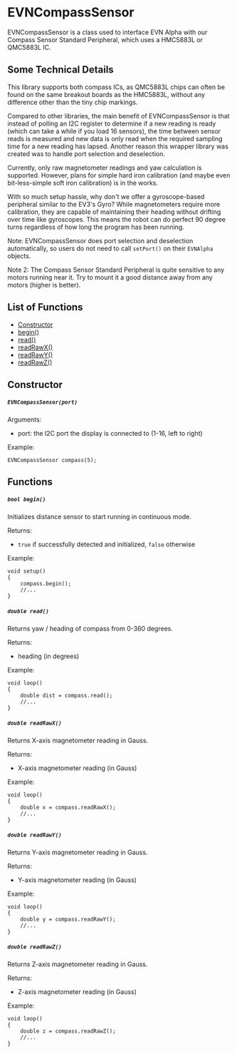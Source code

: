 # EVNCompassSensor
EVNCompassSensor is a class used to interface EVN Alpha with our Compass Sensor Standard Peripheral, which uses a HMC5883L or QMC5883L IC.

## Some Technical Details
This library supports both compass ICs, as QMC5883L chips can often be found on the same breakout boards as the HMC5883L, without any difference other than the tiny chip markings.

Compared to other libraries, the main benefit of EVNCompassSensor is that instead of polling an I2C register to determine if a new reading is ready (which can take a while if you load 16 sensors), the time between sensor reads is measured and new data is only read when the required sampling time for a new reading has lapsed. Another reason this wrapper library was created was to handle port selection and deselection.

Currently, only raw magnetometer readings and yaw calculation is supported. However, plans for simple hard iron calibration (and maybe even bit-less-simple soft iron calibration) is in the works.

With so much setup hassle, why don't we offer a gyroscope-based peripheral similar to the EV3's Gyro? While magnetometers require more calibration, they are capable of maintaining their heading without drifting over time like gyroscopes. This means the robot can do perfect 90 degree turns regardless of how long the program has been running.

Note: EVNCompassSensor does port selection and deselection automatically, so users do not need to call `setPort()` on their `EVNAlpha` objects.

Note 2: The Compass Sensor Standard Peripheral is quite sensitive to any motors running near it. Try to mount it a good distance away from any motors (higher is better).

## List of Functions
- [Constructor](#constructor)
- [begin()](#bool-begin)
- [read()](#double-read)
- [readRawX()](#double-readrawx)
- [readRawY()](#double-readrawy)
- [readRawZ()](#double-readrawz)

## Constructor
##### `EVNCompassSensor(port)`

Arguments:
* port: the I2C port the display is connected to (1-16, left to right)

Example:
```
EVNCompassSensor compass(5);
```

## Functions
##### `bool begin()`
Initializes distance sensor to start running in continuous mode.

Returns:
* `true` if successfully detected and initialized, `false` otherwise

Example:
```
void setup()
{
    compass.begin();
    //...
}
```

##### `double read()`
Returns yaw / heading of compass from 0-360 degrees.

Returns: 
* heading (in degrees)

Example:
```
void loop()
{
    double dist = compass.read();
    //...
}
```

##### `double readRawX()`
Returns X-axis magnetometer reading in Gauss.

Returns: 
* X-axis magnetometer reading (in Gauss)

Example:
```
void loop()
{
    double x = compass.readRawX();
    //...
}
```

##### `double readRawY()`
Returns Y-axis magnetometer reading in Gauss.

Returns: 
* Y-axis magnetometer reading (in Gauss)

Example:
```
void loop()
{
    double y = compass.readRawY();
    //...
}
```

##### `double readRawZ()`
Returns Z-axis magnetometer reading in Gauss.

Returns: 
* Z-axis magnetometer reading (in Gauss)

Example:
```
void loop()
{
    double z = compass.readRawZ();
    //...
}
```
